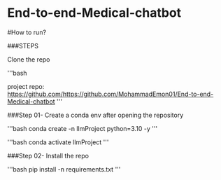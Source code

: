 # End-to-end-Medical-chatbot

#How to run?

###STEPS 

Clone the repo 

'''bash

project repo: https://github.com/https://github.com/MohammadEmon01/End-to-end-Medical-chatbot
'''

###Step 01- Create a conda env after opening the repository 

'''bash 
conda create -n llmProject python=3.10 -y
'''

'''bash
conda activate llmProject
'''

###Step 02- Install the repo 

'''bash 
pip install -n requirements.txt
'''
